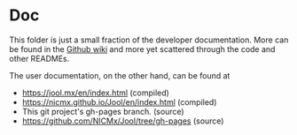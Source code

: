 # Doc

This folder is just a small fraction of the developer documentation. More can
be found in the [Github wiki](https://github.com/NICMx/Jool/wiki) and more yet
scattered through the code and other READMEs.

The user documentation, on the other hand, can be found at

- https://jool.mx/en/index.html (compiled)
- https://nicmx.github.io/Jool/en/index.html (compiled)
- This git project's gh-pages branch. (source)
- https://github.com/NICMx/Jool/tree/gh-pages (source)

